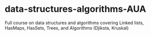 # data-structures-algorithms-AUA

Full course on data structures and algorithms covering Linked lists, HasMaps, HasSets, Trees, and Algorithms (Djiksta, Kruskal)
